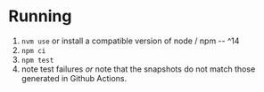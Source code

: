 # Running

1. `nvm use` or install a compatible version of node / npm -- ^14
2. `npm ci`
3. `npm test`
4. note test failures _or_ note that the snapshots do not match those generated in Github Actions.
